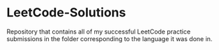 # LeetCode-Solutions

Repository that contains all of my successful LeetCode practice submissions in the folder corresponding to the language it was done in.
